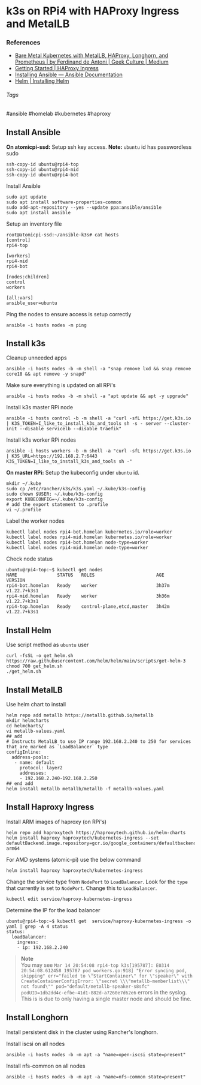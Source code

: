 # k3s on RPi4 with HAProxy Ingress and MetalLB
### References
- [Bare Metal Kubernetes with MetalLB, HAProxy, Longhorn, and Prometheus | by Ferdinand de Antoni | Geek Culture | Medium](https://medium.com/geekculture/bare-metal-kubernetes-with-metallb-haproxy-longhorn-and-prometheus-370ccfffeba9)
- [Getting Started | HAProxy Ingress](https://haproxy-ingress.github.io/docs/getting-started/)
- [Installing Ansible — Ansible Documentation](https://docs.ansible.com/ansible/latest/installation_guide/intro_installation.html#installing-ansible-on-ubuntu)
- [Helm | Installing Helm](https://helm.sh/docs/intro/install/)

###### Tags
 #ansible #homelab #kubernetes #haproxy

## Install Ansible
**On atomicpi-ssd:**
Setup ssh key access. **Note:** `ubuntu` id has passwordless sudo 
```
ssh-copy-id ubuntu@rpi4-top
ssh-copy-id ubuntu@rpi4-mid
ssh-copy-id ubuntu@rpi4-bot
```

Install Ansible
```
sudo apt update
sudo apt install software-properties-common
sudo add-apt-repository --yes --update ppa:ansible/ansible
sudo apt install ansible
```

Setup an inventory file
```
root@atomicpi-ssd:~/ansible-k3s# cat hosts
[control]
rpi4-top

[workers]
rpi4-mid
rpi4-bot

[nodes:children]
control
workers

[all:vars]
ansible_user=ubuntu
```

Ping the nodes to ensure access is setup correctly
```
ansible -i hosts nodes -m ping
```

## Install k3s
Cleanup unneeded apps
```
ansible -i hosts nodes -b -m shell -a "snap remove lxd && snap remove core18 && apt remove -y snapd"
```

Make sure everything is updated on all RPi's
```
ansible -i hosts nodes -b -m shell -a "apt update && apt -y upgrade"
```

Install k3s master RPi node
```
ansible -i hosts control -b -m shell -a "curl -sfL https://get.k3s.io | K3S_TOKEN=I_like_to_install_k3s_and_tools sh -s - server --cluster-init --disable servicelb --disable traefik"
```

Install k3s worker RPi nodes
```
ansible -i hosts workers -b -m shell -a "curl -sfL https://get.k3s.io | K3S_URL=https://192.168.2.7:6443 K3S_TOKEN=I_like_to_install_k3s_and_tools sh -"
```

**On master RPi:**
Setup the kubeconfig under `ubuntu` id.
```
mkdir ~/.kube
sudo cp /etc/rancher/k3s/k3s.yaml ~/.kube/k3s-config
sudo chown $USER: ~/.kube/k3s-config
export KUBECONFIG=~/.kube/k3s-config
# add the export statement to .profile
vi ~/.profile
```

Label the worker nodes
```
kubectl label nodes rpi4-bot.homelan kubernetes.io/role=worker
kubectl label nodes rpi4-mid.homelan kubernetes.io/role=worker
kubectl label nodes rpi4-bot.homelan node-type=worker
kubectl label nodes rpi4-mid.homelan node-type=worker
```

Check node status
```
ubuntu@rpi4-top:~$ kubectl get nodes
NAME               STATUS   ROLES                       AGE     VERSION
rpi4-bot.homelan   Ready    worker                      3h37m   v1.22.7+k3s1
rpi4-mid.homelan   Ready    worker                      3h36m   v1.22.7+k3s1
rpi4-top.homelan   Ready    control-plane,etcd,master   3h42m   v1.22.7+k3s1
```

## Install Helm
Use script method as `ubuntu` user
```
curl -fsSL -o get_helm.sh https://raw.githubusercontent.com/helm/helm/main/scripts/get-helm-3
chmod 700 get_helm.sh
./get_helm.sh
```

## Install MetalLB
Use helm chart to install
```
helm repo add metallb https://metallb.github.io/metallb
mkdir helmcharts
cd helmcharts/
vi metallb-values.yaml
## add 
# Instructs MetalLB to use IP range 192.168.2.240 to 250 for services that are marked as `LoadBalancer` type
configInline:
  address-pools:
   - name: default
     protocol: layer2
     addresses:
     - 192.168.2.240-192.168.2.250
## end add
helm install metallb metallb/metallb -f metallb-values.yaml
```

## Install Haproxy Ingress
Install ARM images of haproxy (on RPi's)
```
helm repo add haproxytech https://haproxytech.github.io/helm-charts
helm install haproxy haproxytech/kubernetes-ingress --set defaultBackend.image.repository=gcr.io/google_containers/defaultbackend-arm64
```

For AMD systems (atomic-pi) use the below command
```
helm install haproxy haproxytech/kubernetes-ingress
```

Change the service type from `NodePort` to `LoadBalancer`. Look for the `type` that currently is set to `NodePort`. Change this to `LoadBalancer`.
```
kubectl edit service/haproxy-kubernetes-ingress
```

Determine the IP for the load balancer
```shell
ubuntu@rpi4-top:~$ kubectl get  service/haproxy-kubernetes-ingress -o yaml | grep -A 4 status
status:
  loadBalancer:
    ingress:
    - ip: 192.168.2.240
```

> **Note**  
> You may see `Mar 14 20:54:08 rpi4-top k3s[195787]: E0314 20:54:08.612458 195787 pod_workers.go:918] "Error syncing pod, skipping" err="failed to \"StartContainer\" for \"speaker\" with CreateContainerConfigError: \"secret \\\"metallb-memberlist\\\" not found\"" pod="default/metallb-speaker-s8sfc" podUID=1db2dd4c-efbe-41d1-882d-a7260e7d62e6`  errors in the syslog. This is is due to only having a single master node and should be fine.  

## Install Longhorn
Install persistent disk in the cluster using Rancher's longhorn.

Install iscsi on all nodes
```
ansible -i hosts nodes -b -m apt -a "name=open-iscsi state=present"
```

Install nfs-common on all nodes
```
ansible -i hosts nodes -b -m apt -a "name=nfs-common state=present"
```
